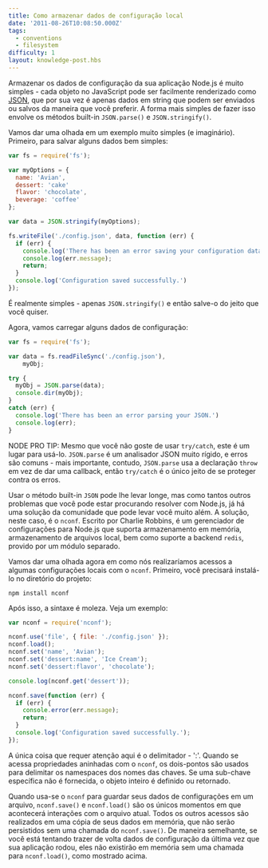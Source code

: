 ```yaml
---
title: Como armazenar dados de configuração local
date: '2011-08-26T10:08:50.000Z'
tags:
  - conventions
  - filesystem
difficulty: 1
layout: knowledge-post.hbs
---
```


Armazenar os dados de configuração da sua aplicação Node.js é muito simples - cada objeto no JavaScript pode ser facilmente renderizado como [JSON](/pt-br/knowledge/javascript-conventions/what-is-json/), que por sua vez é apenas dados em string que podem ser enviados ou salvos da maneira que você preferir. A forma mais simples de fazer isso envolve os métodos built-in `JSON.parse()` e `JSON.stringify()`.

Vamos dar uma olhada em um exemplo muito simples (e imaginário). Primeiro, para salvar alguns dados bem simples:

```javascript
var fs = require('fs');

var myOptions = {
  name: 'Avian',
  dessert: 'cake'
  flavor: 'chocolate',
  beverage: 'coffee'
};

var data = JSON.stringify(myOptions);

fs.writeFile('./config.json', data, function (err) {
  if (err) {
    console.log('There has been an error saving your configuration data.');
    console.log(err.message);
    return;
  }
  console.log('Configuration saved successfully.')
});
```

É realmente simples - apenas `JSON.stringify()` e então salve-o do jeito que você quiser.

Agora, vamos carregar alguns dados de configuração:

```javascript
var fs = require('fs');

var data = fs.readFileSync('./config.json'),
    myObj;

try {
  myObj = JSON.parse(data);
  console.dir(myObj);
}
catch (err) {
  console.log('There has been an error parsing your JSON.')
  console.log(err);
}
```

NODE PRO TIP: Mesmo que você não goste de usar `try/catch`, este é um lugar para usá-lo. `JSON.parse` é um analisador JSON muito rígido, e erros são comuns - mais importante, contudo, `JSON.parse` usa a declaração `throw` em vez de dar uma callback, então `try/catch` é o único jeito de se proteger contra os erros.

Usar o método built-in `JSON` pode lhe levar longe, mas como tantos outros problemas que você pode estar procurando resolver com Node.js, já há uma solução da comunidade que pode levar você muito além. A solução, neste caso, é o `nconf`. Escrito por Charlie Robbins, é um gerenciador de configurações para Node.js que suporta armazenamento em memória, armazenamento de arquivos local, bem como suporte a backend `redis`, provido por um módulo separado.

Vamos dar uma olhada agora em como nós realizaríamos acessos a algumas configurações locais com o `nconf`. Primeiro, você precisará instalá-lo no diretório do projeto:

```
npm install nconf
```

Após isso, a sintaxe é moleza. Veja um exemplo:

```javascript
var nconf = require('nconf');

nconf.use('file', { file: './config.json' });
nconf.load();
nconf.set('name', 'Avian');
nconf.set('dessert:name', 'Ice Cream');
nconf.set('dessert:flavor', 'chocolate');

console.log(nconf.get('dessert'));

nconf.save(function (err) {
  if (err) {
    console.error(err.message);
    return;
  }
  console.log('Configuration saved successfully.');
});
```

A única coisa que requer atenção aqui é o delimitador - ':'. Quando se acessa propriedades aninhadas com o `nconf`, os dois-pontos são usados para delimitar os namespaces dos nomes das chaves. Se uma sub-chave específica não é fornecida, o objeto inteiro é definido ou retornado.

Quando usa-se o `nconf` para guardar seus dados de configurações em um arquivo, `nconf.save()` e `nconf.load()` são os únicos momentos em que acontecerá interações com o arquivo atual. Todos os outros acessos são realizados em uma cópia de seus dados em memória, que não serão persistidos sem uma chamada do `nconf.save()`. De maneira semelhante, se você está tentando trazer de volta dados de configuração da última vez que sua aplicação rodou, eles não existirão em memória sem uma chamada para `nconf.load()`, como mostrado acima.
